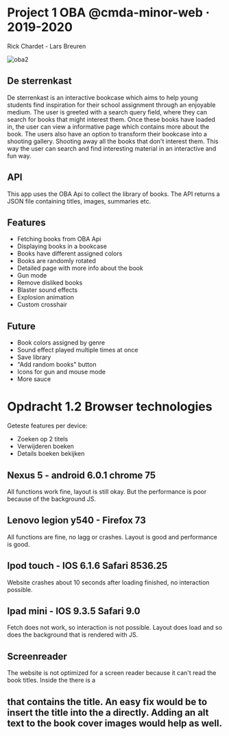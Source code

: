 # Project 1 OBA @cmda-minor-web · 2019-2020
Rick Chardet - Lars Breuren

![oba2](https://user-images.githubusercontent.com/43436118/76080073-6c099a80-5fa6-11ea-9b75-0b83786fddfa.PNG)


## De sterrenkast
De sterrenkast is an interactive bookcase which aims to help young students find inspiration for their school assignment through an enjoyable medium. The user is greeted with a search query field, where they can search for books that might interest them. Once these books have loaded in, the user can view a informative page which contains more about the book. The users also have an option to transform their bookcase into a shooting gallery. Shooting away all the books that don't interest them. This way the user can search and find interesting material in an interactive and fun way.

## API
This app uses the OBA Api to collect the library of books. The API returns a JSON file containing titles, images, summaries etc. 

## Features
- Fetching books from OBA Api
- Displaying books in a bookcase
- Books have different assigned colors
- Books are randomly rotated
- Detailed page with more info about the book
- Gun mode
- Remove disliked books
- Blaster sound effects 
- Explosion animation
- Custom crosshair

## Future
- Book colors assigned by genre
- Sound effect played multiple times at once
- Save library
- "Add random books" button
- Icons for gun and mouse mode
- More sauce

# Opdracht 1.2 Browser technologies
Geteste features per device:
- Zoeken op 2 titels
- Verwijderen boeken
- Details boeken bekijken


## Nexus 5 - android 6.0.1 chrome 75
All functions work fine, layout is still okay. But the performance is poor because of the background JS.

## Lenovo legion y540 - Firefox 73
All functions are fine, no lagg or crashes. Layout is good and performance is good.

## Ipod touch - IOS 6.1.6 Safari 8536.25 
Website crashes about 10 seconds after loading finished, no interaction possible.

## Ipad mini - IOS 9.3.5 Safari 9.0
Fetch does not work, so interaction is not possible. Layout does load and so does the background that is rendered with JS.

## Screenreader
 The website is not optimized for a screen reader because it can't read the book titles. Inside the <a> there is a <h2> that contains the title. An easy fix would be to insert the title into the a directly. Adding an alt text to the book cover images would help as well.

